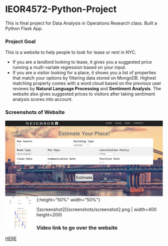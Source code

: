# IEOR4572-Python-Project
This is final project for Data Analysis in Operations Research class. Built a Python Flask App. 

### Project Goal
This is a website to help people to look for lease or rent in NYC. 
* If you are a landlord looking to lease, it gives you a suggested price running a multi-variate regression based on your input.
* If you are a visitor looking for a place, it shows you a list of properties that match your options by filtering data stored on MongoDB. Highest matching property comes with a word cloud based on the previous user reviews by **Natural Language Processing** and **Sentiment Analysis**. The website also gives suggested prices to visitors after taking sentiment analysis scores into account.

### Screenshots of Website
![screenshot1](screenshots/screenshot1.png){:height="50%" width="50%"}
<img align="left" width="100" height="100" src="screenshots/screenshot2.png">

![screenshot2](screenshots/screenshot2.png | width=400 height=200)

### Video link to go over the website
[HERE](https://www.youtube.com/watch?v=u0cxEK7kcGs&feature=youtu.be)
